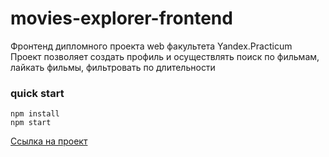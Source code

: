 # movies-explorer-frontend
Фронтенд дипломного проекта web факультета Yandex.Practicum   
Проект позволяет создать профиль и осуществлять поиск по фильмам, лайкать фильмы, фильтровать по длительности

### quick start   
`npm install`  
`npm start`

[Ссылка на проект](http://filippov-diploma.nomoredomains.club)
